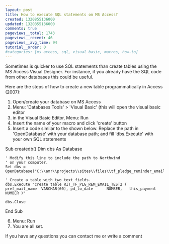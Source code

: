 ```yaml
---
layout: post
title: How to execute SQL statements on MS Access?
created: 1320855136000
updated: 1320855136000
comments: true
pageviews__total: 1743
pageviews__recent: 46
pageviews__avg_time: 94
tutorial__order: 0
#categories: [ms access, sql, visual basic, macros, how-to]
---
```

Sometimes is quicker to use SQL statements than create tables using the MS Access Visual Designer. For instance, if you already have the SQL code from other databases this could be useful.
<!--More-->

Here are the steps of how to create a new table programmatically in Access (2007):

1. Open/create your database on MS Access
2. Menu: 'Databases Tools' > 'Visual Basic' (this will open the visual basic editor
3. in the Visual Basic Editor, Menu: Run
4. Insert the name of your macro and click 'create' button
5. Insert a code similar to the shown below. Replace the path in 'OpenDatabase' with your database path; and fill 'dbs.Execute' with your own SQL statements



Sub createdb()
    Dim dbs As Database

    ' Modify this line to include the path to Northwind
    ' on your computer.
    Set dbs = OpenDatabase("C:\\amr\\projects\\sites\\files\\tf_pledge_reminder_email.accdb")

    ' Create a table with two text fields.
    dbs.Execute "create table RIT_TF_PLG_REM_EMAIL_TEST2 (   pref_mail_name  VARCHAR(60), pd_to_date      NUMBER,   this_payment    NUMBER )"

    dbs.Close
End Sub

6. Menu: Run
7. You are all set.

If you have any questions you can contact me or write a comment

